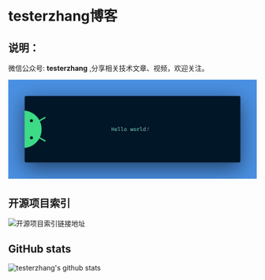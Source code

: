 # testerzhang博客

## 说明：

微信公众号: **testerzhang** ,分享相关技术文章、视频，欢迎关注。

<img src="https://raw.githubusercontent.com/testerzhang/testerzhang.github.io/master/resources/banner.png" alt="Hello world">


## 开源项目索引

![开源项目索引链接地址](https://testerzhang.github.io/rss/feeds)




## GitHub stats

![testerzhang's github stats](https://github-readme-stats.vercel.app/api?username=testerzhang&hide=contribs,prs)

